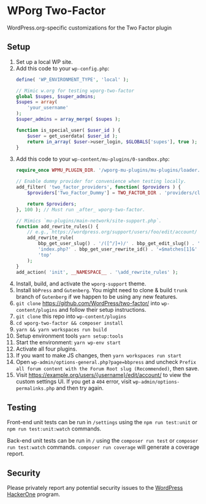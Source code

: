 # WPorg Two-Factor

WordPress.org-specific customizations for the Two Factor plugin

## Setup

1. Set up a local WP site.
1. Add this code to your `wp-config.php`:
	```php
	define( 'WP_ENVIRONMENT_TYPE', 'local' );

	// Mimic w.org for testing wporg-two-factor
	global $supes, $super_admins;
	$supes = array(
		'your_username'
	);
	$super_admins = array_merge( $supes );

	function is_special_user( $user_id ) {
		$user = get_userdata( $user_id );
		return in_array( $user->user_login, $GLOBALS['supes'], true );
	}
	```
1. Add this code to your `wp-content/mu-plugins/0-sandbox.php`:
	```php
	require_once WPMU_PLUGIN_DIR. '/wporg-mu-plugins/mu-plugins/loader.php';

	// Enable dummy provider for convenience when testing locally.
	add_filter( 'two_factor_providers', function( $providers ) {
		$providers['Two_Factor_Dummy'] = TWO_FACTOR_DIR . 'providers/class-two-factor-dummy.php';

		return $providers;
	}, 100 ); // Must run _after_ wporg-two-factor.

	// Mimics `mu-plugins/main-network/site-support.php`.
	function add_rewrite_rules() {
		// e.g., https://wordpress.org/support/users/foo/edit/account/
		add_rewrite_rule(
			bbp_get_user_slug() . '/([^/]+)/' . bbp_get_edit_slug() . '/account/?$',
			'index.php?' . bbp_get_user_rewrite_id() . '=$matches[1]&' . 'edit_account=1',
			'top'
		);
	}
	add_action( 'init', __NAMESPACE__ . '\add_rewrite_rules' );
	```
1. Install, build, and activate the `wporg-support` theme.
1. Install `bbPress` and `Gutenberg`. You might need to clone & build `trunk` branch of `Gutenberg` if we happen to be using any new features.
1. `git clone` https://github.com/WordPress/two-factor/ into `wp-content/plugins` and follow their setup instructions.
1. `git clone` this repo into `wp-content/plugins`
1. `cd wporg-two-factor && composer install`
1. `yarn && yarn workspaces run build`
1. Setup environment tools `yarn setup:tools`
1. Start the environment: `yarn wp-env start`
1. Activate all four plugins.
1. If you want to make JS changes, then `yarn workspaces run start`
1. Open `wp-admin/options-general.php?page=bbpress` and uncheck `Prefix all forum content with the Forum Root slug (Recommended)`, then save.
1. Visit https://example.org/users/{username}/edit/account/ to view the custom settings UI. If you get a `404` error, visit `wp-admin/options-permalinks.php` and then try again.

## Testing

Front-end unit tests can be run in `/settings` using the `npm run test:unit` or `npm run test:unit:watch` commands.

Back-end unit tests can be run in `/` using the `composer run test` or `composer run test:watch` commands. `composer run coverage` will generate a coverage report.

## Security

Please privately report any potential security issues to the [WordPress HackerOne](https://hackerone.com/wordpress) program.
